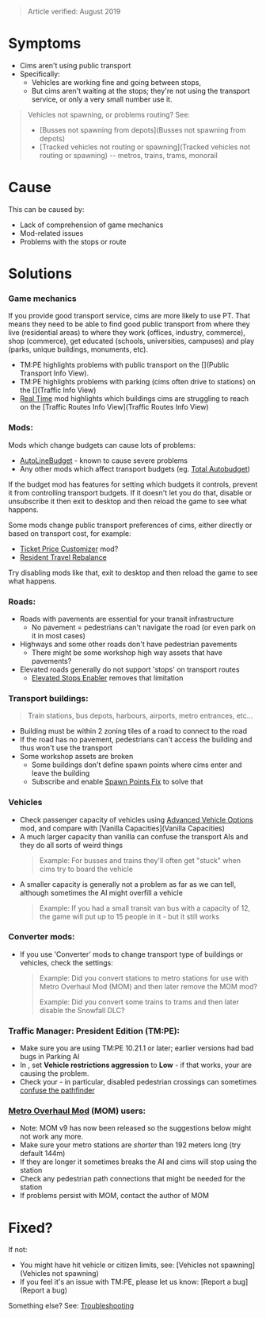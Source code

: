 > Article verified: August 2019

# Symptoms

* Cims aren't using public transport
* Specifically:
    * Vehicles are working fine and going between stops,
    * But cims aren't waiting at the stops; they're not using the transport service, or only a very small number use it.

> Vehicles not spawning, or problems routing? See:
>  
> * [Busses not spawning from depots](Busses not spawning from depots)
> * [Tracked vehicles not routing or spawning](Tracked vehicles not routing or spawning) -- metros, trains, trams, monorail

# Cause

This can be caused by:

* Lack of comprehension of game mechanics
* Mod-related issues
* Problems with the stops or route

# Solutions

### Game mechanics

If you provide good transport service, cims are more likely to use PT. That means they need to be able to find good public transport from where they live (residential areas) to where they work (offices, industry, commerce), shop (commerce), get educated (schools, universities, campuses) and play (parks, unique buildings, monuments, etc).

* TM:PE highlights problems with public transport on the [](Public Transport Info View).
* TM:PE highlights problems with parking (cims often drive to stations) on the [](Traffic Info View)
* [Real Time](https://steamcommunity.com/sharedfiles/filedetails/?id=1420955187) mod highlights which buildings cims are struggling to reach on the [Traffic Routes Info View](Traffic Routes Info View)

### Mods:

Mods which change budgets can cause lots of problems:

* [AutoLineBudget](https://steamcommunity.com/sharedfiles/filedetails/?id=1767246646) - known to cause severe problems
* Any other mods which affect transport budgets (eg. [Total Autobudget](https://steamcommunity.com/sharedfiles/filedetails/?id=1541897355))

If the budget mod has features for setting which budgets it controls, prevent it from controlling transport budgets. If it doesn't let you do that, disable or unsubscribe it then exit to desktop and then reload the game to see what happens.

Some mods change public transport preferences of cims, either directly or based on transport cost, for example:

* [Ticket Price Customizer](https://steamcommunity.com/sharedfiles/filedetails/?id=1393820309) mod?
* [Resident Travel Rebalance](https://steamcommunity.com/sharedfiles/filedetails/?id=541673195)

Try disabling mods like that, exit to desktop and then reload the game to see what happens.

### Roads:

* Roads with pavements are essential for your transit infrastructure
    * No pavement = pedestrians can't navigate the road (or even park on it in most cases)
* Highways and some other roads don't have pedestrian pavements
    * There might be some workshop high way assets that have pavements?
* Elevated roads generally do not support 'stops' on transport routes
    * [Elevated Stops Enabler](https://steamcommunity.com/sharedfiles/filedetails/?id=634913093) removes that limitation

### Transport buildings:

> Train stations, bus depots, harbours, airports, metro entrances, etc...

* Building must be within 2 zoning tiles of a road to connect to the road
* If the road has no pavement, pedestrians can't access the building and thus won't use the transport
* Some workshop assets are broken
    * Some buildings don't define spawn points where cims enter and leave the building
    * Subscribe and enable [Spawn Points Fix](https://steamcommunity.com/sharedfiles/filedetails/?id=820157360) to solve that

### Vehicles

* Check passenger capacity of vehicles using [Advanced Vehicle Options](https://steamcommunity.com/sharedfiles/filedetails/?id=1548831935) mod, and compare with [Vanilla Capacities](Vanilla Capacities)
* A much larger capacity than vanilla can confuse the transport AIs and they do all sorts of weird things
    > Example: For busses and trains they'll often get "stuck" when cims try to board the vehicle
* A smaller capacity is generally not a problem as far as we can tell, although sometimes the AI might overfill a vehicle
    > Example: If you had a small transit van bus with a capacity of 12, the game will put up to 15 people in it - but it still works

### Converter mods:

* If you use 'Converter' mods to change transport type of buildings or vehicles, check the settings:
    > Example: Did you convert stations to metro stations for use with Metro Overhaul Mod (MOM) and then later remove the MOM mod?
    >  
    > Example: Did you convert some trains to trams and then later disable the Snowfall DLC?

### Traffic Manager: President Edition (TM:PE):

* Make sure you are using TM:PE 10.21.1 or later; earlier versions had bad bugs in Parking AI
* In [](Policies.md), set **Vehicle restrictions aggression** to **Low** - if that works, your [](Vehicle-Restrictions.md) are causing the problem.
* Check your [](Junction-Restrictions.md) - in particular, disabled pedestrian crossings can sometimes [confuse the pathfinder](https://github.com/VictorPhilipp/Cities-Skylines-Traffic-Manager-President-Edition/issues/168)

### [Metro Overhaul Mod](https://steamcommunity.com/sharedfiles/filedetails/?id=816260433) (MOM) users:

* Note: MOM v9 has now been released so the suggestions below might not work any more.
* Make sure your metro stations are _shorter_ than 192 meters long (try default 144m)
* If they are longer it sometimes breaks the AI and cims will stop using the station
* Check any pedestrian path connections that might be needed for the station
* If problems persist with MOM, contact the author of MOM

# Fixed?

If not:

* You might have hit vehicle or citizen limits, see: [Vehicles not spawning](Vehicles not spawning)
* If you feel it's an issue with TM:PE, please let us know: [Report a bug](Report a bug)

Something else? See: [Troubleshooting](Troubleshooting)